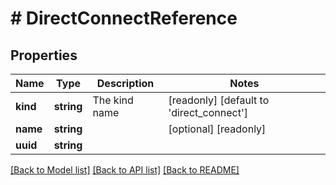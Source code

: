 # # DirectConnectReference

## Properties

Name | Type | Description | Notes
------------ | ------------- | ------------- | -------------
**kind** | **string** | The kind name | [readonly] [default to 'direct_connect']
**name** | **string** |  | [optional] [readonly]
**uuid** | **string** |  |

[[Back to Model list]](../../README.md#models) [[Back to API list]](../../README.md#endpoints) [[Back to README]](../../README.md)

